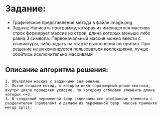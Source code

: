 # Задание:

* Графическое представление метода в файле image.png
* Задача: Написать программу, которая из имеющегося массива строк формирует массив из строк, длина которых меньше либо равна 3 символа. Первоначальный массив можно ввести с клавиатуры, либо задать на старте выполнения алгоритма. При решение не рекомендуется пользоваться коллекциями, лучше обойтись исключительно массивами

## Описание алгоритма решения:
    1. Объявляем массив с заданными значениями.
    2. Потом создаем метод, в котором цикл соразмерный длине массива, внутри цикла проверяем условие, по которому отбираем элементы длина которых <=3. 
    3. В созданной переменной temp склеиваем все отобранные элементы с разделителем (пробелом) и делаем из переменной temp  массив применяя метод Split.
